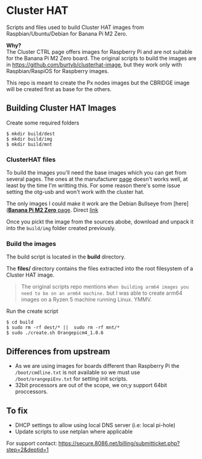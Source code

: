 # Cluster HAT
Scripts and files used to build Cluster HAT images from Raspbian/Ubuntu/Debian for Banana Pi M2 Zero.

**Why?**  
The Cluster CTRL page offers images for Raspberry Pi and are not suitable for the Banana Pi M2 Zero board. The original scripts to build the images are in https://github.com/burtyb/clusterhat-image, but they work only with Raspbian/RaspiOS for Raspberry images.

This repo is meant to create the Px nodes images but the CBRIDGE image will be created first as base for the others.

## Building Cluster HAT Images

Create some required folders
```shell
$ mkdir build/dest
$ mkdir build/img
$ mkdir build/mnt
```

### ClusterHAT files
To build the images you'll need the base images which you can get from several pages. The ones at the manufacturer [page](https://wiki.banana-pi.org/Banana_Pi_BPI-M2_ZERO#Linux) doesn't works well, at least by the time I'm writting this. For some reason there's some issue setting the otg-usb and won't work with the cluster hat.

The only images I could make it work are the Debian Bullseye from [here]([**Banana Pi M2 Zero** page](https://wiki.banana-pi.org/Banana_Pi_BPI-M2_ZERO#Linux). Direct [link](https://www.mediafire.com/file/ahqfobon44htbud/Armbian_22.08.0-trunk_Bananapim2zero_bullseye_current_5.15.43_Server.rar/file)

Once you pickt the image from the sources abobe, download and unpack it into the `build/img` folder created previously.

### Build the images
The build script is located in the **build** directory.

The **files/** directory contains the files extracted into the root filesystem of a Cluster HAT image.

> The original scripts repo mentions `When building arm64 images you need to be on an arm64 machine.` but I was able to create arm64 images on a Ryzen 5 machine running Linux. YMMV.

Run the create script
```shell
$ cd build
$ sudo rm -rf dest/* ||  sudo rm -rf mnt/*
$ sudo ./create.sh Orangepicm4_1.0.6
```

## Differences from upstream
* As we are using images for boards different than Raspberry Pi the `/boot/cmdline.txt` is not available so we must use `/boot/orangepiEnv.txt` for setting init scripts. 
* 32bit processors are out of the scope, we on;y support 64bit proccessors. 

## To fix
* DHCP settings to allow using local DNS server (i.e: local pi-hole)
* Update scripts to use netplan where applicable

For support contact: https://secure.8086.net/billing/submitticket.php?step=2&deptid=1
